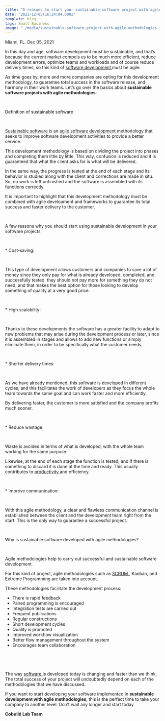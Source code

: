 ```yaml
---
title: "5 reasons to start your sustainable software project with agile methodologies"
date: "2021-12-05T16:24:04.000Z"
template: blog
tags: Small Business
image: "./media/sustainable-software-project-with-agile-methodologies.jpg"
---
```



Miami, FL. Dec 05, 2021

In this day and age, software development must be sustainable, and that’s because the current market compels us to be much more efficient, reduce development errors, optimize teams and workloads and of course reduce delivery times, so this kind of <a target="_blank" href="https://www.cobuildlab.com/services/custom-software-development">  software development </a> must be agile. 

As time goes by, more and more companies are opting for this development methodology, to guarantee total success in the software release, and harmony in their work teams. Let’s go over the basics about **sustainable software projects with agile methodologies**:

<br>

<title-2>Definition of sustainable software</title-2>

<br>

<a target="_blank" href="https://www.cobuildlab.com/blog/importance-of-sustainable-software-in-custom-project-development/"> Sustainable software </a> is an <a target="_blank" href="https://www.agilealliance.org/agile101/"> agile software development </a> methodology that seeks to improve software development activities to provide a better service.  

This development methodology is based on dividing the project into phases and completing them little by little. This way, confusion is reduced and it is guaranteed that what the client asks for is what will be delivered. 

In the same way, the progress is tested at the end of each stage and its behavior is studied along with the client and corrections are made in situ. So, no work is left unfinished and the software is assembled with its functions correctly.   

It is important to highlight that this development methodology must be combined with agile development and frameworks to guarantee its total success and faster delivery to the customer.

<br>

<title-2>A few reasons why you should start using sustainable development in your software projects</title-2>

<br>

<title-3>* Cost-saving:</title-3>

<br>

This type of development allows customers and companies to save a lot of money since they only pay for what is already developed, completed, and successfully tested, they should not pay more for something they do not need, and that makes the best option for those looking to develop something of quality at a very good price. 

<br>

<title-3>* High scalability:</title-3>

<br>

Thanks to these developments the software has a greater facility to adapt to new problems that may arise during the development process or later, since it is assembled in stages and allows to add new functions or simply eliminate them, in order to be specifically what the customer needs. 

<br>

<title-3>* Shorter delivery times:</title-3>

<br>

As we have already mentioned, this software is developed in different cycles, and this facilitates the work of developers as they focus the whole team towards the same goal and can work faster and more efficiently. 

By delivering faster, the customer is more satisfied and the company profits much sooner.

<br>

<title-3>* Reduce wastage:</title-3>

<br>

Waste is avoided in terms of what is developed, with the whole team working for the same purpose. 

Likewise, at the end of each stage the function is tested, and if there is something to discard it is done at the time and ready. This usually contributes to <a target="_blank" href="https://www.cobuildlab.com/blog/10-ways-to-increase-the-productivity-of-your-team-in-2020/">  productivity </a> and efficiency.

<br>

<title-3>* Improve communication:</title-3>

<br>

With this agile methodology, a clear and flawless communication channel is established between the client and the development team right from the start.  This is the only way to guarantee a successful project. 

<br>

<title-2>Why is sustainable software developed with agile methodologies?</title-2>

<br>

Agile methodologies help to carry out successful and sustainable software development. 

For this kind of project, agile methodologies such as <a target="_blank" href="https://www.scrum.org/"> SCRUM </a>, Kanban, and Extreme Programming are taken into account.  

These methodologies facilitate the development process:

* There is rapid feedback 
* Paired programming is encouraged
* Integration tests are carried out
* Frequent publications
* Regular constructions
* Short development cycles
* Quality is promoted 
* Improved workflow visualization
* Better flow management throughout the system
* Encourages team collaboration

<br>

<youtube-video id="1iccpf2eN1Q"></youtube-video>

<br>

The way <a target="_blank" href="https://www.cobuildlab.com/services/enterprise-software-development"> software </a> is developed today is changing and faster than we think. The total success of your project will undoubtedly depend on each of the methodologies that we have discussed. 

If you want to start developing your software implemented in **sustainable development with agile methodologies**, this is the perfect time to take your company to another level. Don’t wait any longer and start today.

**Cobuild Lab Team**

